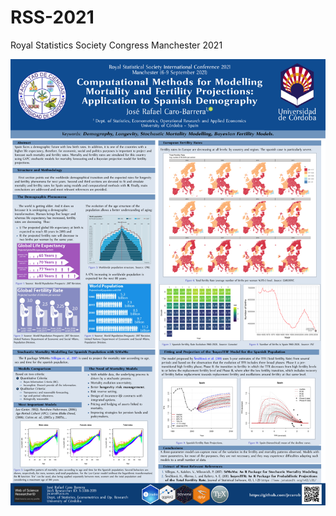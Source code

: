 # RSS-2021
Royal Statistics Society Congress Manchester 2021

<img src="mc2011_poster_beamer.pdf"/>
